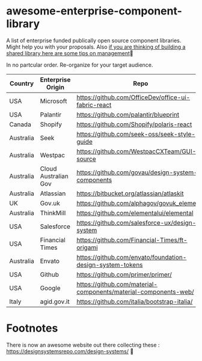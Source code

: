 # awesome-enterprise-component-library
A list of enterprise funded publically open source component libraries. Might help you with your proposals. Also [if you are thinking of building a shared library here are some tips on management](https://medium.com/@basarat/successful-patterns-for-shared-libraries-65b75276ee08)🌹️

In no partcular order. Re-organize for your target audience.

| Country | Enterprise Origin | Repo | TypeScript | Frameworks |
| ------- | ----------------- | ---- | ---------- | ---------- |
| USA | Microsoft | https://github.com/OfficeDev/office-ui-fabric-react | ✅ | React |
| USA | Palantir | https://github.com/palantir/blueprint | ✅ | React |
| Canada | Shopify | https://github.com/Shopify/polaris-react |  ✅ | React |
| Australia | Seek | https://github.com/seek-oss/seek-style-guide |    | React |
| Australia | Westpac | https://github.com/WestpacCXTeam/GUI-source
| Australia | Cloud Australian Gov |  https://github.com/govau/design-system-components
| Australia | Atlassian | https://bitbucket.org/atlassian/atlaskit
| UK | Gov.uk | https://github.com/alphagov/govuk_elements
| Australia | ThinkMill | https://github.com/elementalui/elemental 
| USA | Salesforce | https://github.com/salesforce-ux/design-system
| USA | Financial Times | https://github.com/Financial-Times/ft-origami
| Australia | Envato | https://github.com/envato/foundation-design-system-tokens
| USA | Github | https://github.com/primer/primer/
| USA | Google | https://github.com/material-components/material-components-web/
| Italy | agid.gov.it | https://github.com/italia/bootstrap-italia/


# Footnotes
There is now an awesome website out there collecting these : https://designsystemsrepo.com/design-systems/ 🌹
